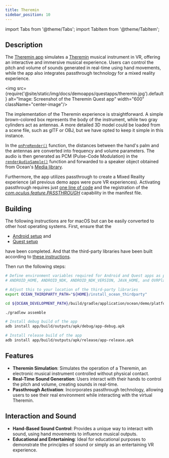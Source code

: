 ```yaml
---
title: Theremin
sidebar_position: 10
---
```


import Tabs from '@theme/Tabs';
import TabItem from '@theme/TabItem';

## Description

The [Theremin app](https://github.com/facebookresearch/ocean/blob/v1.0.0/impl/application/ocean/demo/platform/meta/quest/openxr/theremin/quest/ThereminApplication.cpp#L17) simulates a [Theremin](https://en.wikipedia.org/wiki/Theremin) musical instrument in VR, offering an interactive and immersive musical experience. Users can control the pitch and volume of sounds generated in real-time using hand movements, while the app also integrates passthrough technology for a mixed reality experience.

<img src={require('@site/static/img/docs/demoapps/questapps/theremin.jpg').default} alt="Image: Screenshot of the Theremin Quest app" width="600" className="center-image"/>

The implementation of the Theremin experience is straightforward. A simple brown-colored box represents the body of the instrument, while two gray cylinders act as antennas. A more detailed 3D model could be loaded from a scene file, such as glTF or OBJ, but we have opted to keep it simple in this instance.

In the [`onPreRender()`](https://github.com/facebookresearch/ocean/blob/v1.0.0/impl/application/ocean/demo/platform/meta/quest/openxr/theremin/quest/ThereminApplication.cpp#L107) function, the distances between the hand's palm and the antennas are converted into frequency and volume parameters. The audio is then generated as PCM (Pulse-Code Modulation) in the [`renderAudioSample()`](https://github.com/facebookresearch/ocean/blob/v1.0.0/impl/application/ocean/demo/platform/meta/quest/openxr/theremin/quest/ThereminApplication.cpp#L202) function and forwarded to a speaker object obtained from Ocean's [Media library](https://github.com/facebookresearch/ocean/blob/v1.0.0/impl/application/ocean/demo/platform/meta/quest/openxr/theremin/quest/ThereminApplication.cpp#L20).

Furthermore, the app utilizes passthrough to create a Mixed Reality experience (all previous demo apps were pure VR experiences). Activating passthrough requires just [one line of code](https://github.com/facebookresearch/ocean/blob/v1.0.0/impl/application/ocean/demo/platform/meta/quest/openxr/theremin/quest/ThereminApplication.cpp#L113) and the registration of the [*com.oculus.feature.PASSTHROUGH*](https://github.com/facebookresearch/ocean/blob/v1.0.0/impl/application/ocean/demo/platform/meta/quest/openxr/theremin/quest/AndroidManifest.xml#L13) capability in the manifest file.


## Building

<Tabs groupId="target-os" queryString>
<TabItem value="quest" label="Quest">
The following instructions are for macOS but can be easily converted to other host operating systems. First, ensure that the

* [Android setup](https://github.com/facebookresearch/ocean/blob/v1.0.0/building_for_android.md#android-setup) and
* [Quest setup](https://github.com/facebookresearch/ocean/blob/v1.0.0/building_for_meta_quest.md#quest-setup)

have been completed. And that the third-party libraries have been built according to [these instructions](https://github.com/facebookresearch/ocean/blob/v1.0.0/building_for_meta_quest.md#2-building-the-third-party-libraries).

Then run the following steps:

```bash
# Define environment variables required for Android and Quest apps as per setup instructions above:
# ANDROID_HOME, ANDROID_NDK, ANDROID_NDK_VERSION, JAVA_HOME, and OVRPlatformSDK_ROOT

# Adjust this to your location of the third-party libraries
export OCEAN_THIRDPARTY_PATH="${HOME}/install_ocean_thirdparty"

cd ${OCEAN_DEVELOPMENT_PATH}/build/gradle/application/ocean/demo/platform/meta/quest/openxr/theremin/quest

./gradlew assemble

# Install debug build of the app
adb install app/build/outputs/apk/debug/app-debug.apk

# Install release build of the app
adb install app/build/outputs/apk/release/app-release.apk
```
</TabItem>
</Tabs>

## Features
 - **Theremin Simulation**: Simulates the operation of a Theremin, an electronic musical instrument controlled without physical contact.
 - **Real-Time Sound Generation**: Users interact with their hands to control the pitch and volume, creating sounds in real-time.
 - **Passthrough Activation**: Incorporates passthrough technology, allowing users to see their real environment while interacting with the virtual Theremin.


## Interaction and Sound
- **Hand-Based Sound Control**: Provides a unique way to interact with sound, using hand movements to influence musical outputs.
- **Educational and Entertaining**: Ideal for educational purposes to demonstrate the principles of sound or simply as an entertaining VR experience.

